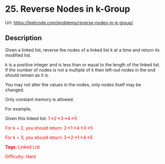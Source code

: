 # 25. Reverse Nodes in k-Group
Url: <https://leetcode.com/problems/reverse-nodes-in-k-group/>

## Description
Given a linked list, reverse the nodes of a linked list k at a time and return its modified list.

k is a positive integer and is less than or equal to the length of the linked list. If the number of nodes is not a multiple of k then left-out nodes in the end should remain as it is.

You may not alter the values in the nodes, only nodes itself may be changed.

Only constant memory is allowed.

For example,

Given this linked list: <font color='red'>1->2->3->4->5<font/>

For k = 2, you should return: <font color='red'>2->1->4->3->5<font/>

For k = 3, you should return: <font color='red'>3->2->1->4->5<font/>

**Tags:** Linked List

Difficulty: Hard